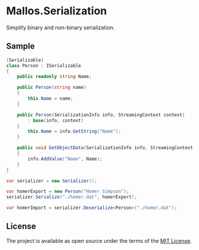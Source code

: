 # Mallos.Serialization
Simplify binary and non-binary serialization.

## Sample

```csharp
[Serializable]
class Person : ISerializable
{
    public readonly string Name;

    public Person(string name)
    {
        this.Name = name;
    }

    public Person(SerializationInfo info, StreamingContext context)
        : base(info, context)
    {
        this.Name = info.GetString("Name");
    }

    public void GetObjectData(SerializationInfo info, StreamingContext context)
    {
        info.AddValue("Name", Name);
    }
}

var serializer = new Serializer();

var homerExport = new Person("Homer Simpson");
serializer.Serialize("./homer.dat", homerExport);

var homerImport = serializer.Deserialize<Person>("./homer.dat");
```

## License
The project is available as open source under the terms of the [MIT License](http://opensource.org/licenses/MIT).
